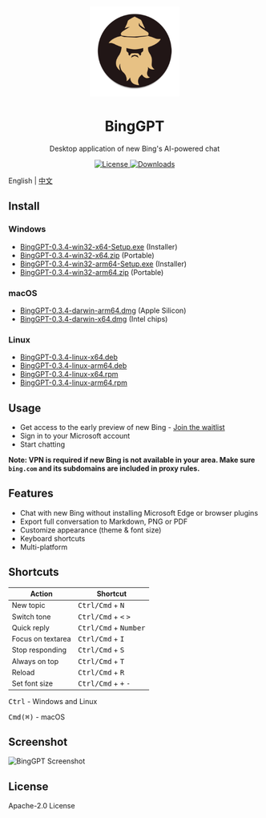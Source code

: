 <p align="center">
  <img width="180" src="./icon.png" alt="BingGPT">
  <h1 align="center">BingGPT</h1>
  <p align="center">Desktop application of new Bing's AI-powered chat</p>
</p>

<p align="center">
  <a href="https://opensource.org/licenses/Apache-2.0">
    <img alt="License" src="https://img.shields.io/badge/license-Apache_2.0-green">
  </a>
  <a href="https://github.com/dice2o/BingGPT/releases">
    <img alt="Downloads" src="https://img.shields.io/github/downloads/dice2o/BingGPT/total?color=blue">
   </a>
</p>

English | [中文](./README_cn.md)

## Install

### Windows

- [BingGPT-0.3.4-win32-x64-Setup.exe](https://github.com/dice2o/BingGPT/releases/download/v0.3.4/BingGPT-0.3.4-win32-x64-Setup.exe) (Installer)
- [BingGPT-0.3.4-win32-x64.zip](https://github.com/dice2o/BingGPT/releases/download/v0.3.4/BingGPT-0.3.4-win32-x64.zip) (Portable)
- [BingGPT-0.3.4-win32-arm64-Setup.exe](https://github.com/dice2o/BingGPT/releases/download/v0.3.4/BingGPT-0.3.4-win32-arm64-Setup.exe) (Installer)
- [BingGPT-0.3.4-win32-arm64.zip](https://github.com/dice2o/BingGPT/releases/download/v0.3.4/BingGPT-0.3.4-win32-arm64.zip) (Portable)

### macOS

- [BingGPT-0.3.4-darwin-arm64.dmg](https://github.com/dice2o/BingGPT/releases/download/v0.3.4/BingGPT-0.3.4-darwin-arm64.dmg) (Apple Silicon)
- [BingGPT-0.3.4-darwin-x64.dmg](https://github.com/dice2o/BingGPT/releases/download/v0.3.4/BingGPT-0.3.4-darwin-x64.dmg) (Intel chips)

### Linux

- [BingGPT-0.3.4-linux-x64.deb](https://github.com/dice2o/BingGPT/releases/download/v0.3.4/BingGPT-0.3.4-linux-x64.deb)
- [BingGPT-0.3.4-linux-arm64.deb](https://github.com/dice2o/BingGPT/releases/download/v0.3.4/BingGPT-0.3.4-linux-arm64.deb)
- [BingGPT-0.3.4-linux-x64.rpm](https://github.com/dice2o/BingGPT/releases/download/v0.3.4/BingGPT-0.3.4-linux-x64.rpm)
- [BingGPT-0.3.4-linux-arm64.rpm](https://github.com/dice2o/BingGPT/releases/download/v0.3.4/BingGPT-0.3.4-linux-arm64.rpm)

## Usage

- Get access to the early preview of new Bing - [Join the waitlist](https://www.bing.com/new)
- Sign in to your Microsoft account
- Start chatting

**Note: VPN is required if new Bing is not available in your area. Make sure `bing.com` and its subdomains are included in proxy rules.**

## Features

- Chat with new Bing without installing Microsoft Edge or browser plugins
- Export full conversation to Markdown, PNG or PDF
- Customize appearance (theme & font size)
- Keyboard shortcuts
- Multi-platform

## Shortcuts

| Action            | Shortcut                                        |
| ----------------- | ----------------------------------------------- |
| New topic         | <kbd>Ctrl/Cmd</kbd> + <kbd>N</kbd>              |
| Switch tone       | <kbd>Ctrl/Cmd</kbd> + <kbd><</kbd> <kbd>></kbd> |
| Quick reply       | <kbd>Ctrl/Cmd</kbd> + <kbd>Number</kbd>         |
| Focus on textarea | <kbd>Ctrl/Cmd</kbd> + <kbd>I</kbd>              |
| Stop responding   | <kbd>Ctrl/Cmd</kbd> + <kbd>S</kbd>              |
| Always on top     | <kbd>Ctrl/Cmd</kbd> + <kbd>T</kbd>              |
| Reload            | <kbd>Ctrl/Cmd</kbd> + <kbd>R</kbd>              |
| Set font size     | <kbd>Ctrl/Cmd</kbd> + <kbd>+</kbd> <kbd>-</kbd> |

<kbd>Ctrl</kbd> - Windows and Linux

<kbd>Cmd(⌘)</kbd> - macOS

## Screenshot

<img width="601" src="./screenshot.png" alt="BingGPT Screenshot">

## License

Apache-2.0 License
